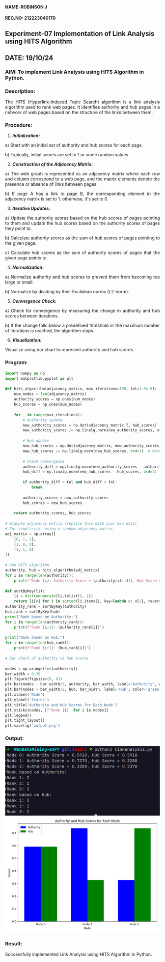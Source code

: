 #### NAME: ROBINSON J

#### REG.NO: 212223040170

## Experiment-07 Implementation of Link Analysis using HITS Algorithm

## DATE: 19/10/24

### AIM: To implement Link Analysis using HITS Algorithm in Python.

### Description:

<div align = "justify">
The HITS (Hyperlink-Induced Topic Search) algorithm is a link analysis algorithm used to rank web pages. It identifies authority and hub pages 
in a network of web pages based on the structure of the links between them.

### Procedure:

1. **_Initialization:_**
<p>    a) Start with an initial set of authority and hub scores for each page.
<p>    b) Typically, initial scores are set to 1 or some random values.

2. **_Construction of the Adjacency Matrix:_**
<p>    a) The web graph is represented as an adjacency matrix where each row and column correspond to a web page, and the matrix elements denote the presence or absence of links between pages.
<p>    b) If page A has a link to page B, the corresponding element in the adjacency matrix is set to 1; otherwise, it's set to 0.

3. **_Iterative Updates:_**
<p>    a) Update the authority scores based on the hub scores of pages pointing to them and update the hub scores based on the authority scores of pages they point to.
<p>    b) Calculate authority scores as the sum of hub scores of pages pointing to the given page.
<p>    c) Calculate hub scores as the sum of authority scores of pages that the given page points to.

4. **_Normalization:_**
<p>    a) Normalize authority and hub scores to prevent them from becoming too large or small.
<p>    b) Normalize by dividing by their Euclidean norms (L2-norm).

5. **_Convergence Check:_**
<p>    a) Check for convergence by measuring the change in authority and hub scores between iterations.
<p>    b) If the change falls below a predefined threshold or the maximum number of iterations is reached, the algorithm stops.

6. **_Visualization:_**
<p>    Visualize using bar chart to represent authority and hub scores.

### Program:

```python
import numpy as np
import matplotlib.pyplot as plt

def hits_algorithm(adjacency_matrix, max_iterations=100, tol=1.0e-6):
    num_nodes = len(adjacency_matrix)
    authority_scores = np.ones(num_nodes)
    hub_scores = np.ones(num_nodes)

    for _ in range(max_iterations):
        # Authority update
        new_authority_scores = np.dot(adjacency_matrix.T, hub_scores)
        new_authority_scores /= np.linalg.norm(new_authority_scores, ord=2)  # Normalizing

        # Hub update
        new_hub_scores = np.dot(adjacency_matrix, new_authority_scores)
        new_hub_scores /= np.linalg.norm(new_hub_scores, ord=2)  # Normalizing

        # Check convergence
        authority_diff = np.linalg.norm(new_authority_scores - authority_scores, ord=2)
        hub_diff = np.linalg.norm(new_hub_scores - hub_scores, ord=2)

        if authority_diff < tol and hub_diff < tol:
            break

        authority_scores = new_authority_scores
        hub_scores = new_hub_scores

    return authority_scores, hub_scores

# Example adjacency matrix (replace this with your own data)
# For simplicity, using a random adjacency matrix
adj_matrix = np.array([
    [0, 1, 1],
    [1, 0, 0],
    [1, 1, 0]
])

# Run HITS algorithm
authority, hub = hits_algorithm(adj_matrix)
for i in range(len(authority)):
    print(f"Node {i}: Authority Score = {authority[i]:.4f}, Hub Score = {hub[i]:.4f}")

def sortByKey(li):
    li = dict(enumerate(li.tolist(), 1))
    return [i[0] for i in sorted(li.items(), key=lambda v: v[1], reverse=True)]
authority_rank = sortByKey(authority)
hub_rank = sortByKey(hub)
print("Rank based on Authority:")
for i in range(len(authority_rank)):
    print(f"Rank {i+1}: {authority_rank[i]}")

print("Rank based on Hub:")
for i in range(len(hub_rank)):
    print(f"Rank {i+1}: {hub_rank[i]}")

# bar chart of authority vs hub scores

nodes = np.arange(len(authority))
bar_width = 0.35
plt.figure(figsize=(8, 6))
plt.bar(nodes - bar_width/2, authority, bar_width, label='Authority', color='blue')
plt.bar(nodes + bar_width/2, hub, bar_width, label='Hub', color='green')
plt.xlabel('Node')
plt.ylabel('Scores')
plt.title('Authority and Hub Scores for Each Node')
plt.xticks(nodes, [f'Node {i}' for i in nodes])
plt.legend()
plt.tight_layout()
plt.savefig('output.png')
```

### Output:

![result](result.png)
![output](output.png)

### Result:

Successfully implemented Link Analysis using HITS Algorithm in Python.
